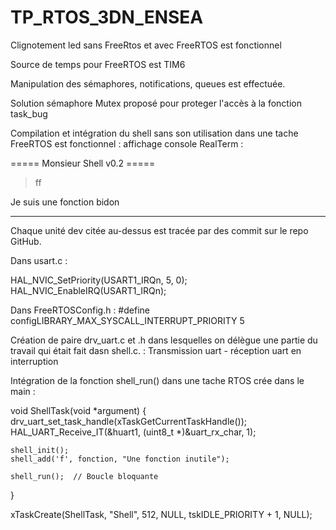 # TP_RTOS_3DN_ENSEA

Clignotement led sans FreeRtos et avec FreeRTOS est fonctionnel

Source de temps pour FreeRTOS est TIM6

Manipulation des sémaphores, notifications, queues est effectuée.

Solution sémaphore Mutex proposé pour proteger l'accès à la fonction task_bug

Compilation et intégration du shell sans son utilisation dans une tache FreeRTOS est fonctionnel :
affichage console RealTerm :

===== Monsieur Shell v0.2 =====
                                               
> ff
                                                                          
                                                                           
Je suis une fonction bidon

*****************
Chaque unité dev citée au-dessus est tracée par des commit sur le repo GitHub.

Dans usart.c :

HAL_NVIC_SetPriority(USART1_IRQn, 5, 0);
HAL_NVIC_EnableIRQ(USART1_IRQn);

Dans FreeRTOSConfig.h : #define configLIBRARY_MAX_SYSCALL_INTERRUPT_PRIORITY 5

Création de paire drv_uart.c et .h dans lesquelles on délègue une partie du travail qui était fait dasn shell.c. : 
Transmission uart - réception uart en interruption

Intégration de la fonction shell_run() dans une tache RTOS crée dans le main :

void ShellTask(void *argument) {
	drv_uart_set_task_handle(xTaskGetCurrentTaskHandle());
	HAL_UART_Receive_IT(&huart1, (uint8_t *)&uart_rx_char, 1);

	shell_init();
	shell_add('f', fonction, "Une fonction inutile");

	shell_run();  // Boucle bloquante
}

xTaskCreate(ShellTask, "Shell", 512, NULL, tskIDLE_PRIORITY + 1, NULL);
 

